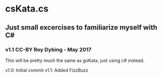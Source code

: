 # csKata.cs

## Just small excercises to familiarize myself with C#

### v1.1 CC-BY Roy Dybing - May 2017

This will be pretty much the same as goKata, just using c# instead.

v1.0: Initial commit
v1.1: Added FizzBuzz

